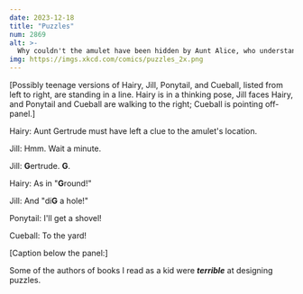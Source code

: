 ```yaml
---
date: 2023-12-18
title: "Puzzles"
num: 2869
alt: >-
  Why couldn't the amulet have been hidden by Aunt Alice, who understands modern key exchange algorithms?
img: https://imgs.xkcd.com/comics/puzzles_2x.png
---
```

[Possibly teenage versions of Hairy, Jill, Ponytail, and Cueball, listed from left to right, are standing in a line. Hairy is in a thinking pose, Jill faces Hairy, and Ponytail and Cueball are walking to the right; Cueball is pointing off-panel.]

Hairy: Aunt Gertrude must have left a clue to the amulet's location.

Jill: Hmm. Wait a minute.

Jill: **G**ertrude. **G**.

Hairy: As in "**G**round!"

Jill: And "di**G** a hole!"

Ponytail: I'll get a shovel!

Cueball: To the yard!

[Caption below the panel:]

Some of the authors of books I read as a kid were ***terrible*** at designing puzzles.